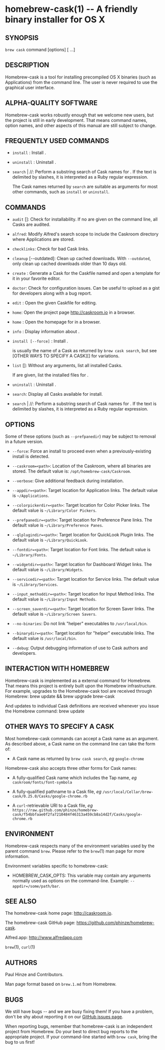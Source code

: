 homebrew-cask(1) -- A friendly binary installer for OS X
========================================================

## SYNOPSIS

`brew cask` command [options] [<Cask> ...]

## DESCRIPTION

Homebrew-cask is a tool for installing precompiled OS X binaries (such as
Applications) from the command line.  The user is never required to use the
graphical user interface.

## ALPHA-QUALITY SOFTWARE

Homebrew-cask works robustly enough that we welcome new users, but the
project is still in early development.  That means command names, option
names, and other aspects of this manual are still subject to change.

## FREQUENTLY USED COMMANDS

  * `install` <Cask>:
    Install <Cask>.

  * `uninstall` <Cask>:
    Uninstall <Cask>.

  * `search` <text> | /<regexp>/:
    Perform a substring search of Cask names for <text>.  If the text is
    delimited by slashes, it is interpreted as a Ruby regular expression.

    The Cask names returned by `search` are suitable as arguments for most
    other commands, such as `install` or `uninstall`.

## COMMANDS

  * `audit` [<Casks>]:
   Check <Casks> for installability.
   If no <Casks> are given on the command line, all Casks are audited.

  * `alfred`:
    Modify Alfred's search scope to include the Caskroom directory where
    Applications are stored.

  * `checklinks`:
    Check for bad Cask links.

  * `cleanup` [--outdated]:
    Clean up cached downloads.  With `--outdated`, only clean up cached
    downloads older than 10 days old.

  * `create` <Cask>:
    Generate a Cask for the Caskfile named <Cask> and open a template for
    it in your favorite editor.

  * `doctor`:
    Check for configuration issues.  Can be useful to upload as a gist for
    developers along with a bug report.

  * `edit` <Cask>:
    Open the given Caskfile for editing.

  * `home`:
    Open the project page <http://caskroom.io> in a browser.

  * `home` <Cask>:
    Open the homepage for <Cask> in a browser.

  * `info` <Cask>:
    Display information about <Cask>.

  * `install [--force]` <Cask>:
    Install <Cask>.

    <Cask> is usually the name of a Cask as returned by `brew cask search`,
    but see [OTHER WAYS TO SPECIFY A CASK][] for variations.

  * `list` [<Casks>]:
    Without any arguments, list all installed Casks.

    If <Casks> are given, list the installed files for <Casks>.

  * `uninstall` <Cask>:
    Uninstall <Cask>.

  * `search`:
    Display all Casks available for install.

  * `search` <text> | /<regexp>/:
    Perform a substring search of Cask names for <text>.  If the text
    is delimited by slashes, it is interpreted as a Ruby regular
    expression.

## OPTIONS

Some of these options (such as `--prefpanedir`) may be subject to removal
in a future version.

  * `--force`:
    Force an install to proceed even when a previously-existing install
    is detected.

  * `--caskroom=<path>`:
    Location of the Caskroom, where all binaries are stored.  The default value is: `/opt/homebrew-cask/Caskroom`.

  * `--verbose`:
    Give additional feedback during installation.

  * `--appdir=<path>`:
    Target location for Application links.  The default value is `~/Applications`.

  * `--colorpickerdir=<path>`:
    Target location for Color Picker links.  The default value is `~/Library/Color Pickers`.

  * `--prefpanedir=<path>`:
    Target location for Preference Pane links.  The default value is `~/Library/Preference Panes`.

  * `--qlplugindir=<path>`:
    Target location for QuickLook Plugin links.  The default value is `~/Library/QuickLook`.

  * `--fontdir=<path>`:
    Target location for Font links.  The default value is `~/Library/Fonts`.

  * `--widgetdir=<path>`:
    Target location for Dashboard Widget links.  The default value is `~/Library/Widgets`.

  * `--servicedir=<path>`:
    Target location for Service links.  The default value is `~/Library/Services`.

  * `--input_methoddir=<path>`:
    Target location for Input Method links.  The default value is `~/Library/Input Methods`.

  * `--screen_saverdir=<path>`:
    Target location for Screen Saver links.  The default value is `~/Library/Screen Savers`.

  * `--no-binaries`:
    Do not link "helper" executables to `/usr/local/bin`.

  * `--binarydir=<path>`:
    Target location for "helper" executable links.  The default value is `/usr/local/bin`.

  * `--debug`:
    Output debugging information of use to Cask authors and developers.

## INTERACTION WITH HOMEBREW

Homebrew-cask is implemented as a external command for Homebrew.  That means
this project is entirely built upon the Homebrew infrastructure.  For
example, upgrades to the Homebrew-cask tool are received through Homebrew:
    brew update && brew upgrade brew-cask

And updates to individual Cask definitions are received whenever you issue
the Homebrew command:
    brew update

## OTHER WAYS TO SPECIFY A CASK

Most homebrew-cask commands can accept a Cask name as an argument.  As
described above, a Cask name on the command line can take the form of:

  * A Cask name as returned by `brew cask search`, _eg_ `google-chrome`

Homebrew-cask also accepts three other forms for Cask names:

  * A fully-qualified Cask name which includes the Tap name, _eg_
    `caskroom/fonts/font-symbola`

  * A fully-qualified pathname to a Cask file, _eg_
    `/usr/local/Cellar/brew-cask/0.25.0/Casks/google-chrome.rb`

  * A `curl`-retrievable URI to a Cask file, _eg_
   `https://raw.github.com/phinze/homebrew-cask/f54bbfaae0f2fa7210484f46313a459cb8a14d2f/Casks/google-chrome.rb`

## ENVIRONMENT

Homebrew-cask respects many of the environment variables used by the
parent command `brew`.  Please refer to the `brew`(1) man page for more
information.

Environment variables specific to homebrew-cask:

  * HOMEBREW\_CASK\_OPTS:
    This variable may contain any arguments normally used as options on
    the command-line.  Example: `--appdir=/some/path/bar`.

## SEE ALSO

The homebrew-cask home page: <http://caskroom.io>.

The homebrew-cask GitHub page: <https://github.com/phinze/homebrew-cask>.

Alfred.app: <http://www.alfredapp.com>

`brew`(1), `curl`(1)

## AUTHORS

Paul Hinze and Contributors.

Man page format based on `brew.1.md` from Homebrew.

## BUGS

We still have bugs -- and we are busy fixing them!  If you have a problem, don't
be shy about reporting it on our [GitHub issues page](https://github.com/phinze/homebrew-cask/issues?state=open).

When reporting bugs, remember that homebrew-cask is an independent project from
Homebrew.  Do your best to direct bug reports to the appropriate project.  If
your command-line started with `brew cask`, bring the bug to us first!
